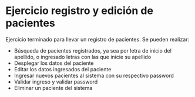 # Ejercicio registro y edición de pacientes

Ejercicio terminado para llevar un registro de pacientes. Se pueden realizar:

* Búsqueda de pacientes registrados, ya sea por letra de inicio del apellido, o ingresado letras con las que inicie su apellido
* Desplegar los datos del paciente
* Editar los datos ingresados del paciente
* Ingresar nuevos pacientes al sistema con su respectivo password
* Validar ingreso y validar password
* Eliminar un paciente del sistema
